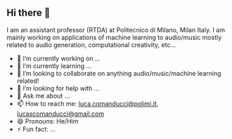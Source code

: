 ## Hi there 👋

I am an assistant professor (RTDA) at Politecnico di Milano, Milan Italy. I am mainly working on applications of machine learning to audio/music mostly related to audio generation, computational creativity, etc...

- 🔭 I’m currently working on ...
- 🌱 I’m currently learning ...
- 👯 I’m looking to collaborate on anything audio/music/machine learning related!
- 🤔 I’m looking for help with ...
- 💬 Ask me about ...
- 📫 How to reach me: luca.comanducci@polimi.it, lucascomanducci@gmail.com
- 😄 Pronouns: He/Him
- ⚡ Fun fact: ...
